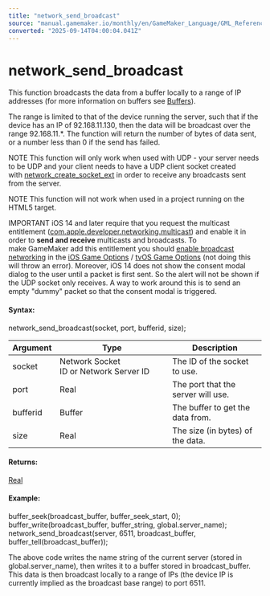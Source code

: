 ```yaml
---
title: "network_send_broadcast"
source: "manual.gamemaker.io/monthly/en/GameMaker_Language/GML_Reference/Networking/network_send_broadcast.htm"
converted: "2025-09-14T04:00:04.041Z"
---
```


# network\_send\_broadcast

This function broadcasts the data from a buffer locally to a range of IP addresses (for more information on buffers see [Buffers](../Buffers/Buffers.md)).

The range is limited to that of the device running the server, such that if the device has an IP of 92.168.11.130, then the data will be broadcast over the range 92.168.11.\*. The function will return the number of bytes of data sent, or a number less than 0 if the send has failed.

NOTE This function will only work when used with UDP - your server needs to be UDP and your client needs to have a UDP client socket created with [network\_create\_socket\_ext](network_create_socket_ext.md) in order to receive any broadcasts sent from the server.

NOTE This function will not work when used in a project running on the HTML5 target.

IMPORTANT iOS 14 and later require that you request the multicast entitlement ([com.apple.developer.networking.multicast](https://developer.apple.com/documentation/bundleresources/entitlements/com_apple_developer_networking_multicast)) and enable it in order to **send and receive** multicasts and broadcasts. To make GameMaker add this entitlement you should [enable broadcast networking](../../../Settings/Game_Options/iOS.htm#enable_broadcast_networking) in the [iOS Game Options](../../../Settings/Game_Options/iOS.md) / [tvOS Game Options](../../../Settings/Game_Options/tvOS.md) (not doing this will throw an error).
Moreover, iOS 14 does not show the consent modal dialog to the user until a packet is first sent. So the alert will not be shown if the UDP socket only receives. A way to work around this is to send an empty "dummy" packet so that the consent modal is triggered.

#### Syntax:

network\_send\_broadcast(socket, port, bufferid, size);

| Argument | Type | Description |
| --- | --- | --- |
| socket | Network Socket ID or Network Server ID | The ID of the socket to use. |
| port | Real | The port that the server will use. |
| bufferid | Buffer | The buffer to get the data from. |
| size | Real | The size (in bytes) of the data. |

#### Returns:

[Real](../../GML_Overview/Data_Types.md)

#### Example:

buffer\_seek(broadcast\_buffer, buffer\_seek\_start, 0);
buffer\_write(broadcast\_buffer, buffer\_string, global.server\_name);
network\_send\_broadcast(server, 6511, broadcast\_buffer, buffer\_tell(broadcast\_buffer));

The above code writes the name string of the current server (stored in global.server\_name), then writes it to a buffer stored in broadcast\_buffer. This data is then broadcast locally to a range of IPs (the device IP is currently implied as the broadcast base range) to port 6511.